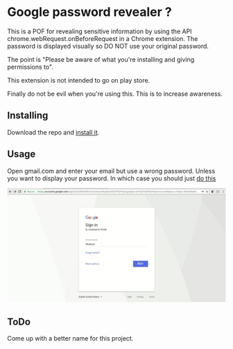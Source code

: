 # Google password revealer ?

This is a POF for revealing sensitive information by using the API chrome.webRequest.onBeforeRequest in a Chrome extension.
The password is displayed visually so DO NOT use your original password.

The point is "Please be aware of what you're installing and giving permissions to".

This extension is not intended to go on play store.

Finally do not be evil when you're using this. This is to increase awareness.

## Installing

Download the repo and [install it](https://developer.chrome.com/extensions/getstarted#unpacked).


## Usage

Open gmail.com and enter your email but use a wrong password. 
Unless you want to display your password. In which case you should just [do this](https://support.google.com/accounts/answer/61177?hl=en)


![](https://raw.githubusercontent.com/anudeepsai/google-password-reveal/master/demo.gif)

## ToDo

Come up with a better name for this project.

